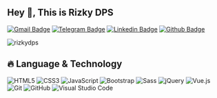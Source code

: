 ## Hey 👋, This is Rizky DPS
[![Gmail Badge](https://img.shields.io/badge/-Gmail-c14438?style=flat-square&logo=Gmail&logoColor=white&link=mailto:rzkydps@gmail.com)](mailto:rzkydps@gmail.com)
[![Telegram Badge](https://img.shields.io/badge/-Telegram-1ca0f1?style=flat-square&labelColor=1ca0f1&logo=telegram&logoColor=white&link=https://t.me/luiz740)](https://t.me/rizkydps)
[![Linkedin Badge](https://img.shields.io/badge/-rizkydps-0072b1?style=flat&logo=Linkedin&logoColor=white&link=https://www.linkedin.com/in/rizkydps/)](https://www.linkedin.com/in/rizkydps/) [![Github Badge](https://img.shields.io/badge/-rizkydps-grey?style=flat&logo=github&logoColor=white&link=https://github.com/rizkydps/)](https://www.github.com/rizkydps/)  
<p> <img src="https://komarev.com/ghpvc/?username=rizkydps" alt="rizkydps" /> </p>


## 🔥 Language & Technology
![HTML5](https://img.shields.io/badge/-HTML5-E34F26?style=flat-square&logo=html5&logoColor=white)
![CSS3](https://img.shields.io/badge/-CSS3-1572B6?style=flat-square&logo=css3)
![JavaScript](https://img.shields.io/badge/-JavaScript-black?style=flat-square&logo=javascript)
![Bootstrap](https://img.shields.io/badge/-Bootstrap-563D7C?style=flat-square&logo=bootstrap)
![Sass](https://img.shields.io/badge/-Sass-%23CC6699?style=flat-square&logo=sass&logoColor=ffffff)
![jQuery](https://img.shields.io/badge/-jQuery-0769AD?style=flat-square&logo=jQuery&logoColor=white)
![Vue.js](https://img.shields.io/badge/-Vuejs-4FC08D?style=flat-square&logo=vue.js&logoColor=white)
![Git](https://img.shields.io/badge/-Git-F05032?style=flat-square&logo=git&logoColor=white)
![GitHub](https://img.shields.io/badge/-GitHub-181717?style=flat-square&logo=github)
![Visual Studio Code](https://img.shields.io/badge/-VSCode-007ACC?style=flat-square&logo=visual-studio-code&logoColor=white)



